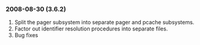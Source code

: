 ### 2008\-08\-30 (3\.6\.2\)

1. Split the pager subsystem into separate pager and pcache subsystems.
2. Factor out identifier resolution procedures into separate files.
3. Bug fixes




